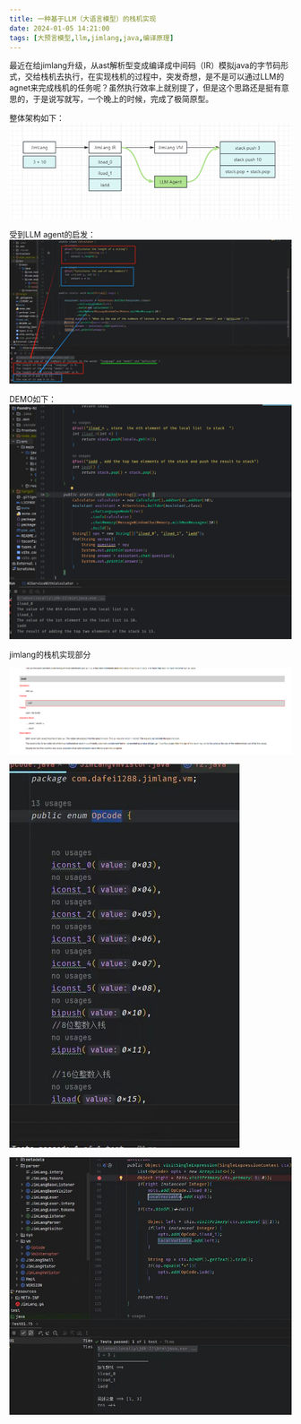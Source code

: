 ```yaml
---
title: 一种基于LLM（大语言模型）的栈机实现
date: 2024-01-05 14:21:00
tags: [大预言模型,llm,jimlang,java,编译原理]
---
```


最近在给jimlang升级，从ast解析型变成编译成中间码（IR）模拟java的字节码形式，交给栈机去执行，在实现栈机的过程中，突发奇想，是不是可以通过LLM的agnet来完成栈机的任务呢？虽然执行效率上就别提了，但是这个思路还是挺有意思的，于是说写就写，一个晚上的时候，完成了极简原型。

整体架构如下：
![](../img/blog/1005/arch.png)

<!-- more -->

受到LLM agent的启发：
![](../img/blog/1005/agent.jpg)


DEMO如下：
![](../img/blog/1005/demo.png)

jimlang的栈机实现部分

![](../img/blog/1005/jvmopcode.png)

![](../img/blog/1005/opcode.jpg)

![](../img/blog/1005/stackm.jpg)



